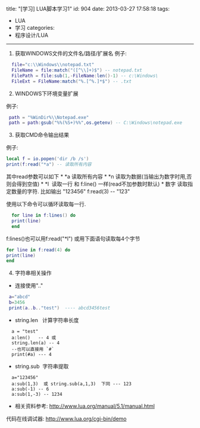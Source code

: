 title: "[学习] LUA脚本学习1"
id: 904
date: 2013-03-27 17:58:18
tags: 
- LUA
- 学习
categories: 
- 程序设计/LUA
---

1. 获取WINDOWS文件的文件名/路径/扩展名
   例子:
  ```lua
	file="c:\\Windows\\notepad.txt"
	FileName = file:match("([^\\]+)$") -- notepad.txt
	FilePath = file:sub(1,-FileName:len()-1) -- c:\Windows\
	FileExt = FileName:match("%.[^%.]*$") -- .txt
  ```

2. WINDOWS下环境变量扩展

  例子:
  ```lua
   path = "%WinDir%\\Notepad.exe"
   path = path:gsub("%%(%S+)%%",os.getenv) -- C:\Windows\notepad.exe
  ```
3. 获取CMD命令输出结果

  例子:
  ```lua
  local f = io.popen('dir /b /s')
  print(f:read("*a") -- 读取所有内容
  ```
  其中read参数可以如下
	*   *a 读取所有内容
	*   *n 读取为数据(当输出为数字时用,否则会得到空值)
	*   *l  读取一行 和 f:line() 一样(read不加参数时默认)
	*   数字 读取指定数量的字符. 比如输出 "123456" f:read(3) -- "123"
		
  使用以下命令可以循环读取每一行.
  ```lua
	for line in f:lines() do
	print(line)
	end
  ```

  f:lines()也可以用f:read("*l")
  或用下面语句读取每4个字节
  ```lua
  for line in f:read(4) do
  print(line)
  end
  ```

4. 字符串相关操作
 * 连接使用".."
 ```lua
  a="abcd"
  b=3456
  print(a..b.."test")  ---- abcd3456test
  ```
  * string.len   计算字符串长度
  ```
    a = "test"
    a:len()   -- 4 或
    string.len(a) -- 4
    --也可以直接用 `#`
    print(#a) --- 4
  ```
  * string.sub  字符串提取
  ```
    a="123456"
    a:sub(1,3)  或 string.sub(a,1,3)  下同 --- 123
    a:sub(-1) -- 6
    a:sub(1,-3) -- 1234
  ```
  * 相关资料参考: http://www.lua.org/manual/5.1/manual.html

代码在线调试器: http://www.lua.org/cgi-bin/demo